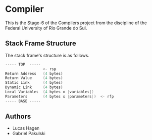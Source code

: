 # Compiler

This is the Stage-6 of the Compilers project from the discipline of the Federal University of Rio Grande do Sul.

## Stack Frame Structure

The stack frame's structure is as follows.

```c
----- TOP  -----
                 <- rsp
Return Address   (4 bytes)
Return Value     (4 bytes)
Static Link      (4 bytes)
Dynamic Link     (4 bytes)
Local Variables  (4 bytes x |variables|)
Parameters       (4 bytes x |parameters|)  <- rfp
----- BASE -----
```

## Authors
- Lucas Hagen
- Gabriel Pakulski
